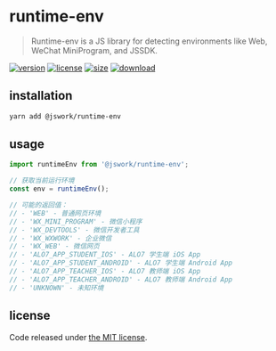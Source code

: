# runtime-env
> Runtime-env is a JS library for detecting environments like Web, WeChat MiniProgram, and JSSDK.

[![version][version-image]][version-url]
[![license][license-image]][license-url]
[![size][size-image]][size-url]
[![download][download-image]][download-url]

## installation
```bash
yarn add @jswork/runtime-env
```

## usage
```js
import runtimeEnv from '@jswork/runtime-env';

// 获取当前运行环境
const env = runtimeEnv();

// 可能的返回值：
// - 'WEB' - 普通网页环境
// - 'WX_MINI_PROGRAM' - 微信小程序
// - 'WX_DEVTOOLS' - 微信开发者工具
// - 'WX_WXWORK' - 企业微信
// - 'WX_WEB' - 微信网页
// - 'ALO7_APP_STUDENT_IOS' - ALO7 学生端 iOS App
// - 'ALO7_APP_STUDENT_ANDROID' - ALO7 学生端 Android App
// - 'ALO7_APP_TEACHER_IOS' - ALO7 教师端 iOS App
// - 'ALO7_APP_TEACHER_ANDROID' - ALO7 教师端 Android App
// - 'UNKNOWN' - 未知环境
```

## license
Code released under [the MIT license](https://github.com/afeiship/runtime-env/blob/master/LICENSE.txt).

[version-image]: https://img.shields.io/npm/v/@jswork/runtime-env
[version-url]: https://npmjs.org/package/@jswork/runtime-env

[license-image]: https://img.shields.io/npm/l/@jswork/runtime-env
[license-url]: https://github.com/afeiship/runtime-env/blob/master/LICENSE.txt

[size-image]: https://img.shields.io/bundlephobia/minzip/@jswork/runtime-env
[size-url]: https://github.com/afeiship/runtime-env/blob/master/dist/runtime-env.min.js

[download-image]: https://img.shields.io/npm/dm/@jswork/runtime-env
[download-url]: https://www.npmjs.com/package/@jswork/runtime-env
